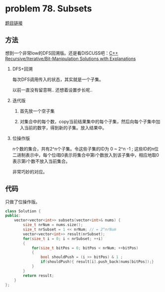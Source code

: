 # problem 78. Subsets

[题目链接](https://leetcode.com/problems/subsets/)

## 方法

想到一个非常low的DFS回溯版。还是看DISCUSS吧：[C++ Recursive/Iterative/Bit-Manipulation Solutions with Explanations](https://leetcode.com/discuss/46668/recursive-iterative-manipulation-solutions-explanations)

1. DFS+回溯

    每次DFS调用传入的状态，其实就是一个子集。

    以前一直没有留意啊.. 还想着设置步长呢..

2. 迭代版

    1. 首先放一个空子集

    2. 对集合中的每个数，copy当前结果集中的每个子集，然后向每个子集中加入当前的数字，得到新的子集。放入结果中。

3. 位操作版

    n个数的集合，共有2^n个子集。令这些子集的ID为 0 ~ 2^n -1 ; 这些ID的n位二进制表示中，每个位i取0表示将集合中第i个数放入到该子集中，相应地取0表示第i个数不放入当前集合。

    非常巧妙的对应。

## 代码

只做了位操作版。

```C++
class Solution {
public:
    vector<vector<int>> subsets(vector<int>& nums) {
        size_t nrNum = nums.size();
        size_t nrSubset = 1 << nrNum; // = 2^nrNum
        vector<vector<int>> result(nrSubset);
        for(size_t i = 0; i < nrSubset; ++i)
        {
            for(size_t bitPos = 0; bitPos < nrNum; ++bitPos)
            {
                bool shouldPush = (i >> bitPos) & 1 ;
                if(shouldPush){ result[i].push_back(nums[bitPos]);}
            }
        }
        return result;
    }
};
```
